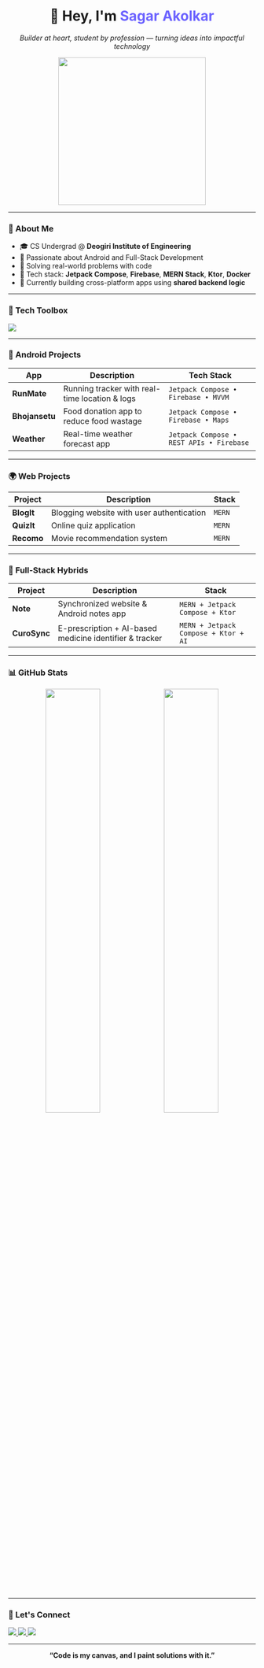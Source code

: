 <!-- Centered Header -->
<div align="center">
  <h1>👋 Hey, I'm <span style="color:#6C63FF">Sagar Akolkar</span></h1>
  <p><i>Builder at heart, student by profession — turning ideas into impactful technology</i></p>
  <img src="https://media.giphy.com/media/26tn33aiTi1jkl6H6/giphy.gif" width="300" />
</div>

---

### 🚀 About Me

- 🎓 CS Undergrad @ **Deogiri Institute of Engineering**
- 🧠 Passionate about Android and Full-Stack Development
- 🧩 Solving real-world problems with code
- 🧰 Tech stack: **Jetpack Compose**, **Firebase**, **MERN Stack**, **Ktor**, **Docker**
- 🧪 Currently building cross-platform apps using **shared backend logic**

---

### 🧰 Tech Toolbox
<p align="left">
  <img src="https://skillicons.dev/icons?i=java,kotlin,js,react,nodejs,express,mongodb,python,androidstudio,firebase,docker,postman,git,github,vscode" />
</p>

---

### 📱 Android Projects

| App         | Description                                            | Tech Stack |
|-------------|--------------------------------------------------------|------------|
| **RunMate** | Running tracker with real-time location & logs        | `Jetpack Compose • Firebase • MVVM` |
| **Bhojansetu** | Food donation app to reduce food wastage          | `Jetpack Compose • Firebase • Maps` |
| **Weather** | Real-time weather forecast app                        | `Jetpack Compose • REST APIs • Firebase` |

---

### 🌍 Web Projects

| Project     | Description                                  | Stack |
|-------------|----------------------------------------------|-------|
| **BlogIt**  | Blogging website with user authentication   | `MERN` |
| **QuizIt**  | Online quiz application                     | `MERN` |
| **Recomo**  | Movie recommendation system                 | `MERN` |

---

### 🔀 Full-Stack Hybrids

| Project     | Description                                                | Stack |
|-------------|------------------------------------------------------------|-------|
| **Note**     | Synchronized website & Android notes app                 | `MERN + Jetpack Compose + Ktor` |
| **CuroSync** | E-prescription + AI-based medicine identifier & tracker  | `MERN + Jetpack Compose + Ktor + AI` |

---

### 📊 GitHub Stats
<div align="center">
  <img src="https://github-readme-stats.vercel.app/api?username=SagarAkolkar23&show_icons=true&theme=tokyonight" width="47%" />
  <img src="https://github-readme-streak-stats.herokuapp.com?user=SagarAkolkar23&theme=tokyonight" width="47%" />
</div>

---

### 🤝 Let's Connect
<p>
  <a href="mailto:akolkarsagar14@gmail.com">
    <img src="https://img.shields.io/badge/Email-D14836?style=for-the-badge&logo=gmail&logoColor=white" />
  </a>
  <a href="https://linkedin.com/in/sagar-akolkar-improving-living-with-tech">
    <img src="https://img.shields.io/badge/LinkedIn-0A66C2?style=for-the-badge&logo=linkedin&logoColor=white" />
  </a>
  <a href="https://github.com/SagarAkolkar23">
    <img src="https://img.shields.io/badge/GitHub-100000?style=for-the-badge&logo=github&logoColor=white" />
  </a>
</p>

---

<div align="center">
  <b>“Code is my canvas, and I paint solutions with it.”</b>
</div>
